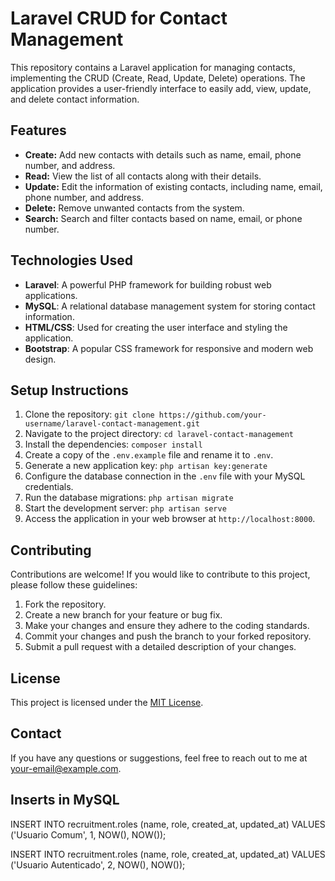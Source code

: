 # Laravel CRUD for Contact Management

This repository contains a Laravel application for managing contacts, implementing the CRUD (Create, Read, Update, Delete) operations. The application provides a user-friendly interface to easily add, view, update, and delete contact information.

## Features

- **Create:** Add new contacts with details such as name, email, phone number, and address.
- **Read:** View the list of all contacts along with their details.
- **Update:** Edit the information of existing contacts, including name, email, phone number, and address.
- **Delete:** Remove unwanted contacts from the system.
- **Search:** Search and filter contacts based on name, email, or phone number.

## Technologies Used

- **Laravel**: A powerful PHP framework for building robust web applications.
- **MySQL**: A relational database management system for storing contact information.
- **HTML/CSS**: Used for creating the user interface and styling the application.
- **Bootstrap**: A popular CSS framework for responsive and modern web design.

## Setup Instructions

1. Clone the repository: `git clone https://github.com/your-username/laravel-contact-management.git`
2. Navigate to the project directory: `cd laravel-contact-management`
3. Install the dependencies: `composer install`
4. Create a copy of the `.env.example` file and rename it to `.env`.
5. Generate a new application key: `php artisan key:generate`
6. Configure the database connection in the `.env` file with your MySQL credentials.
7. Run the database migrations: `php artisan migrate`
8. Start the development server: `php artisan serve`
9. Access the application in your web browser at `http://localhost:8000`.

## Contributing

Contributions are welcome! If you would like to contribute to this project, please follow these guidelines:

1. Fork the repository.
2. Create a new branch for your feature or bug fix.
3. Make your changes and ensure they adhere to the coding standards.
4. Commit your changes and push the branch to your forked repository.
5. Submit a pull request with a detailed description of your changes.

## License

This project is licensed under the [MIT License](LICENSE).

## Contact

If you have any questions or suggestions, feel free to reach out to me at [your-email@example.com](mailto:gabriel.tarozzo@hotmail.com).



## Inserts in MySQL

INSERT INTO recruitment.roles (name, role, created_at, updated_at)
VALUES ('Usuario Comum', 1, NOW(), NOW());

INSERT INTO recruitment.roles (name, role, created_at, updated_at)
VALUES ('Usuario Autenticado', 2, NOW(), NOW());


